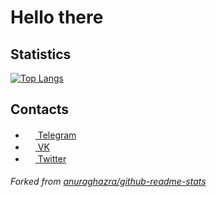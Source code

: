 # Hello there

## Statistics

[![Top Langs](https://github-readme-stats.vercel.app/api/top-langs/?username=WareOS&layout=compact)](https://github.com/anuraghazra/github-readme-stats)

## Contacts
- <a href="https://t.me/WareOS"><img src="https://upload.wikimedia.org/wikipedia/commons/thumb/8/82/Telegram_logo.svg/768px-Telegram_logo.svg.png" width=16 height=16 /> Telegram</a>
- <a href="https://vk.com/habros"><img src="https://upload.wikimedia.org/wikipedia/commons/thumb/2/21/VK.com-logo.svg/1024px-VK.com-logo.svg.png" width=16 height=16 /> VK</a>
- <a href="https://twitter.com/WareOS_t"><img src="https://image.flaticon.com/icons/svg/733/733579.svg" width=16 height=16 /> Twitter</a>

###### Forked from <a href="https://github.com/anuraghazra/github-readme-stats">anuraghazra/github-readme-stats</a>
